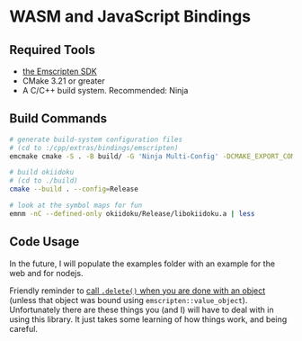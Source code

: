 # WASM and JavaScript Bindings

## Required Tools

- [the Emscripten SDK](https://emscripten.org/docs/getting_started/downloads.html)
- CMake 3.21 or greater
- A C/C++ build system. Recommended: Ninja

## Build Commands

```sh
# generate build-system configuration files
# (cd to :/cpp/extras/bindings/emscripten)
emcmake cmake -S . -B build/ -G 'Ninja Multi-Config' -DCMAKE_EXPORT_COMPILE_COMMANDS:BOOL=TRUE

# build okiidoku
# (cd to ./build)
cmake --build . --config=Release

# look at the symbol maps for fun
emnm -nC --defined-only okiidoku/Release/libokiidoku.a | less
```

## Code Usage

In the future, I will populate the examples folder with an example for the web and for nodejs.

Friendly reminder to [call `.delete()` when you are done with an object](https://emscripten.org/docs/porting/connecting_cpp_and_javascript/embind.html#memory-management) (unless that object was bound using `emscripten::value_object`). Unfortunately there are these things you (and I) will have to deal with in using this library. It just takes some learning of how things work, and being careful.